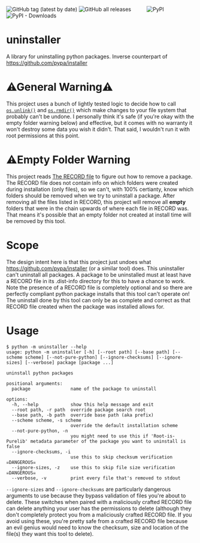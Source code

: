 ![GitHub tag (latest by date)](https://img.shields.io/github/v/tag/greyltc-org/uninstaller?label=github) ![GitHub all releases](https://img.shields.io/github/downloads/greyltc-org/uninstaller/total)&emsp;&emsp;&emsp;![PyPI](https://img.shields.io/pypi/v/uninstaller) ![PyPI - Downloads](https://img.shields.io/pypi/dm/uninstaller)
# uninstaller
A library for uninstalling python packages. Inverse counterpart of https://github.com/pypa/installer 

# ⚠General Warning⚠
This project uses a bunch of lightly tested logic to decide how to call [`os.unlink()`](https://docs.python.org/3/library/os.html#os.unlink) and [`os.rmdir()`](https://docs.python.org/3/library/os.html#os.rmdir) which make changes to your file system that probably can't be undone. I personally think it's safe (if you're okay with the empty folder warning below) and effective, but it comes with no warranty it won't destroy some data you wish it didn't. That said, I wouldn't run it with root permissions at this point.

# ⚠Empty Folder Warning
This project reads [The RECORD file](https://packaging.python.org/en/latest/specifications/recording-installed-packages/#the-record-file) to figure out how to remove a package. The RECORD file does not contain info on which folders were created during installation (only files), so we can't, with 100% certianty, know which folders should be removed when we try to uninstall a package. After removing all the files listed in RECORD, this project will remove all **empty** folders that were in the chain upwards of where each file in RECORD was. That means it's possible that an empty folder not created at install time will be removed by this tool.

# Scope
The design intent here is that this project just undoes what https://github.com/pypa/installer (or a similar tool) does. This uninstaller can't uninstall all packages. A package to be uninstalled must at least have a RECORD file in its .dist-info directory for this to have a chance to work. Note the presence of a RECORD file is completely optional and so there are perfectly compliant python package installs that this tool can't operate on! The uninstall done by this tool can only be as complete and correct as that RECORD file created when the package was installed allows for.

# Usage
```
$ python -m uninstaller --help
usage: python -m uninstaller [-h] [--root path] [--base path] [--scheme scheme] [--not-pure-python] [--ignore-checksums] [--ignore-sizes] [--verbose] package [package ...]

uninstall python packages

positional arguments:
  package               name of the package to uninstall

options:
  -h, --help            show this help message and exit
  --root path, -r path  override package search root
  --base path, -b path  override base path (aka prefix)
  --scheme scheme, -s scheme
                        override the default installation scheme
  --not-pure-python, -n
                        you might need to use this if 'Root-is-Purelib' metadata parameter of the package you want to uninstall is false
  --ignore-checksums, -i
                        use this to skip checksum verification ☠️DANGEROUS☠️
  --ignore-sizes, -z    use this to skip file size verification ☠️DANGEROUS☠️
  --verbose, -v         print every file that's removed to stdout
```
`--ignore-sizes` and `--ignore-checksums` are particularly dangerous arguments to use because they bypass validation of files you're about to delete. These switches when paired with a maliciously crafted RECORD file can delete anything your user has the permissions to delete (although they don't completely protect you from a maliciously crafted RECORD file. If you avoid using these, you're pretty safe from a crafted RECORD file because an evil genius would need to know the checksum, size and location of the file(s) they want this tool to delete).
